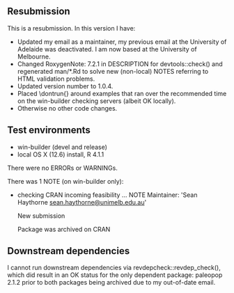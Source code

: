 ## Resubmission
This is a resubmission. In this version I have:
* Updated my email as a maintainer, my previous email at the University of 
  Adelaide was deactivated. I am now based at the University of Melbourne.
* Changed RoxygenNote: 7.2.1 in DESCRIPTION for devtools::check() and
  regenerated man/*.Rd to solve new (non-local) NOTES referring to HTML
  validation problems.
* Updated version number to 1.0.4.
* Placed \dontrun{} around examples that ran over the recommended time on the 
  win-builder checking servers (albeit OK locally).
* Otherwise no other code changes.

## Test environments
* win-builder (devel and release)
* local OS X (12.6) install, R 4.1.1

There were no ERRORs or WARNINGs.

There was 1 NOTE (on win-builder only):

* checking CRAN incoming feasibility ... NOTE
  Maintainer: 'Sean Haythorne <sean.haythorne@unimelb.edu.au>'

  New submission

  Package was archived on CRAN

## Downstream dependencies

I cannot run downstream dependencies via revdepcheck::revdep_check(), which
did result in an OK status for the only dependent package: paleopop 2.1.2 
prior to both packages being archived due to my out-of-date email.
